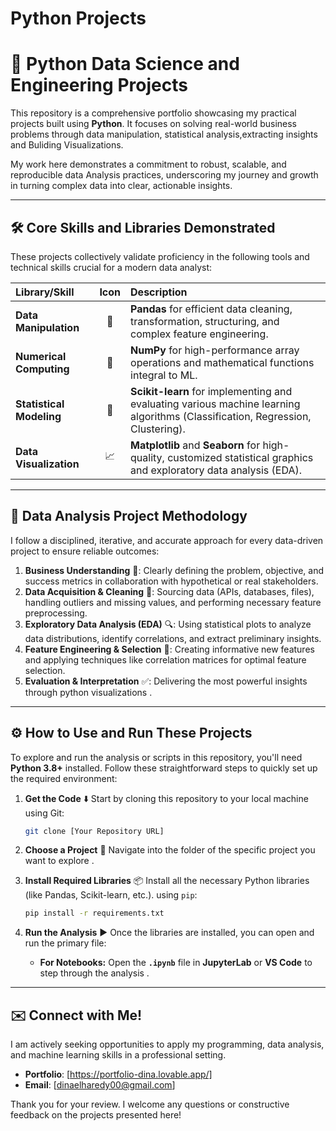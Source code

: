 # Python Projects

# 🐍 Python Data Science and Engineering Projects

This repository is a comprehensive portfolio showcasing my practical projects built using **Python**. It focuses on solving real-world business problems through data manipulation, statistical analysis,extracting insights and Buliding Visualizations.

My work here demonstrates a commitment to robust, scalable, and reproducible data Analysis practices, underscoring my journey and growth in turning complex data into clear, actionable insights.

---

## 🛠️ Core Skills and Libraries Demonstrated

These projects collectively validate proficiency in the following tools and technical skills crucial for a modern data analyst:

| Library/Skill | Icon | Description |
| :--- | :---: | :--- |
| **Data Manipulation** | 🐼 | **Pandas** for efficient data cleaning, transformation, structuring, and complex feature engineering. |
| **Numerical Computing** | 🔢 | **NumPy** for high-performance array operations and mathematical functions integral to ML. |
| **Statistical Modeling** | 🧠 | **Scikit-learn** for implementing and evaluating various machine learning algorithms (Classification, Regression, Clustering). |
| **Data Visualization** | 📈 | **Matplotlib** and **Seaborn** for high-quality, customized statistical graphics and exploratory data analysis (EDA). |

---

## 🔬 Data Analysis Project Methodology

I follow a disciplined, iterative, and accurate approach for every data-driven project to ensure reliable outcomes:

1.  **Business Understanding** 🎯: Clearly defining the problem, objective, and success metrics in collaboration with hypothetical or real stakeholders.
2.  **Data Acquisition & Cleaning** 🧹: Sourcing data (APIs, databases, files), handling outliers and missing values, and performing necessary feature preprocessing.
3.  **Exploratory Data Analysis (EDA)** 🔍: Using statistical plots to analyze data distributions, identify correlations, and extract preliminary insights.
4.  **Feature Engineering & Selection** 🧪: Creating informative new features and applying techniques like correlation matrices for optimal feature selection.
5.  **Evaluation & Interpretation** ✅: Delivering the most powerful insights through python visualizations .

---

## ⚙️ How to Use and Run These Projects

To explore and run the analysis or scripts in this repository, you'll need **Python 3.8+** installed. Follow these straightforward steps to quickly set up the required environment:

1.  **Get the Code** ⬇️
    Start by cloning this repository to your local machine using Git:
    ```bash
    git clone [Your Repository URL]
    ```

2.  **Choose a Project** 📂
    Navigate into the folder of the specific project you want to explore .

3.  **Install Required Libraries** 📦
    Install all the necessary Python libraries (like Pandas, Scikit-learn, etc.).
     using `pip`:
    ```bash
    pip install -r requirements.txt
    ```

5.  **Run the Analysis** ▶️
    Once the libraries are installed, you can open and run the primary file:
    * **For Notebooks:** Open the **`.ipynb`** file in **JupyterLab** or **VS Code** to step through the analysis .
      
---

## ✉️ Connect with Me!

I am actively seeking opportunities to apply my programming, data analysis, and machine learning skills in a professional setting.

* **Portfolio**: [https://portfolio-dina.lovable.app/]
* **Email**: [dinaelharedy00@gmail.com]

Thank you for your review. I welcome any questions or constructive feedback on the projects presented here!
